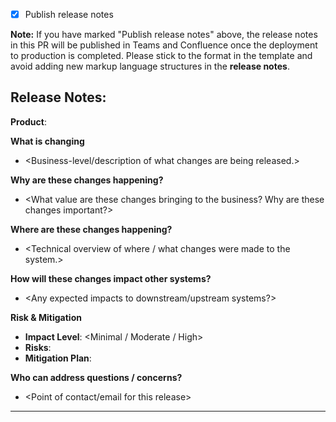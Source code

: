 - [x] Publish release notes

**Note:** If you have marked "Publish release notes" above, the release notes in this PR will be published in Teams and Confluence once the deployment to production is completed. Please stick to the format in the template and avoid adding new markup language structures in the **release notes**.

Release Notes:
---
**Product**: <Name>

**What is changing**
- <Business-level/description of what changes are being released.>

**Why are these changes happening?**
- <What value are these changes bringing to the business? Why are these changes important?>

**Where are these changes happening?**
- <Technical overview of where / what changes were made to the system.>

**How will these changes impact other systems?**
- <Any expected impacts to downstream/upstream systems?>

**Risk & Mitigation**
- **Impact Level**: <Minimal / Moderate / High>  
- **Risks**: <Brief description of potential risks or concerns.>  
- **Mitigation Plan**: <Steps taken to reduce or eliminate risk. Include rollback steps in case of failure or unexpected issues.>

**Who can address questions / concerns?**
- <Point of contact/email for this release>
---
